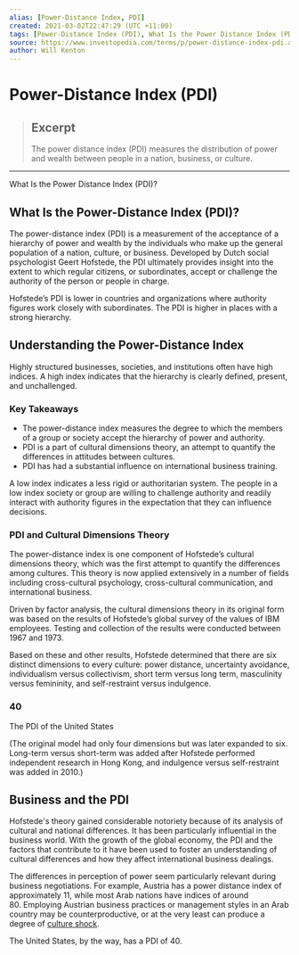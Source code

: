 ```yaml
---
alias: [Power-Distance Index, PDI]
created: 2021-03-02T22:47:29 (UTC +11:00)
tags: [Power-Distance Index (PDI), What Is the Power Distance Index (PDI)?]
source: https://www.investopedia.com/terms/p/power-distance-index-pdi.asp
author: Will Kenton
---
```


# Power-Distance Index (PDI)

> ## Excerpt
> The power distance index (PDI) measures the distribution of power and wealth between people in a nation, business, or culture.

---

What Is the Power Distance Index (PDI)?
## What Is the Power-Distance Index (PDI)?

The power-distance index (PDI) is a measurement of the acceptance of a hierarchy of power and wealth by the individuals who make up the general population of a nation, culture, or business. Developed by Dutch social psychologist Geert Hofstede, the PDI ultimately provides insight into the extent to which regular citizens, or subordinates, accept or challenge the authority of the person or people in charge.

Hofstede’s PDI is lower in countries and organizations where authority figures work closely with subordinates. The PDI is higher in places with a strong hierarchy.

## Understanding the Power-Distance Index

Highly structured businesses, societies, and institutions often have high indices. A high index indicates that the hierarchy is clearly defined, present, and unchallenged. 

### Key Takeaways

-   The power-distance index measures the degree to which the members of a group or society accept the hierarchy of power and authority.
-   PDI is a part of cultural dimensions theory, an attempt to quantify the differences in attitudes between cultures.
-   PDI has had a substantial influence on international business training.

A low index indicates a less rigid or authoritarian system. The people in a low index society or group are willing to challenge authority and readily interact with authority figures in the expectation that they can influence decisions.

### PDI and Cultural Dimensions Theory

The power-distance index is one component of Hofstede’s cultural dimensions theory, which was the first attempt to quantify the differences among cultures. This theory is now applied extensively in a number of fields including cross-cultural psychology, cross-cultural communication, and international business.

Driven by factor analysis, the cultural dimensions theory in its original form was based on the results of Hofstede’s global survey of the values of IBM employees. Testing and collection of the results were conducted between 1967 and 1973.

Based on these and other results, Hofstede determined that there are six distinct dimensions to every culture: power distance, uncertainty avoidance, individualism versus collectivism, short term versus long term, masculinity versus femininity, and self-restraint versus indulgence.

### 40

The PDI of the United States

(The original model had only four dimensions but was later expanded to six. Long-term versus short-term was added after Hofstede performed independent research in Hong Kong, and indulgence versus self-restraint was added in 2010.)

## Business and the PDI

Hofstede's theory gained considerable notoriety because of its analysis of cultural and national differences. It has been particularly influential in the business world. With the growth of the global economy, the PDI and the factors that contribute to it have been used to foster an understanding of cultural differences and how they affect international business dealings.

The differences in perception of power seem particularly relevant during business negotiations. For example, Austria has a power distance index of approximately 11, while most Arab nations have indices of around 80. Employing Austrian business practices or management styles in an Arab country may be counterproductive, or at the very least can produce a degree of [culture shock](https://www.investopedia.com/terms/c/culture-shock.asp). 

The United States, by the way, has a PDI of 40.
